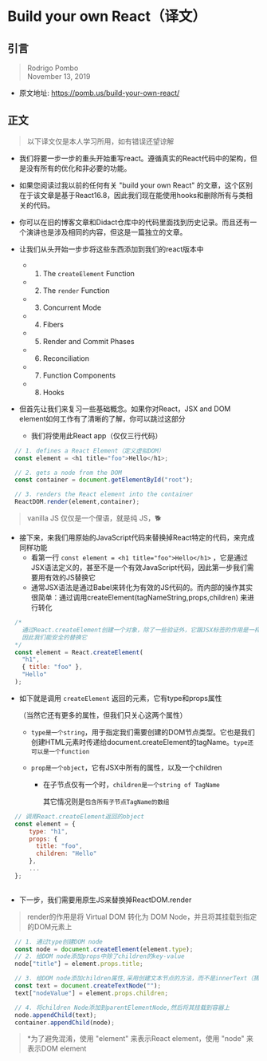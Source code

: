 # Build your own React（译文）

## 引言

> Rodrigo Pombo <br>November 13, 2019

- 原文地址: https://pomb.us/build-your-own-react/

## 正文

> 以下译文仅是本人学习所用，如有错误还望谅解

- 我们将要一步一步的重头开始重写react。遵循真实的React代码中的架构，但是没有所有的优化和非必要的功能。

- 如果您阅读过我以前的任何有关 "build your own React" 的文章，这个区别在于该文章是基于React16.8，因此我们现在能使用hooks和删除所有与类相关的代码。

- 你可以在旧的博客文章和Didact仓库中的代码里面找到历史记录。而且还有一个演讲也是涉及相同的内容，但这是一篇独立的文章。

- 让我们从头开始一步步将这些东西添加到我们的react版本中

  - 1. The `createElement` Function

  - 2. The `render` Function

  - 3. Concurrent Mode

  - 4. Fibers

  - 5. Render and Commit Phases

  - 6. Reconciliation

  - 7. Function Components

  - 8. Hooks

    

- 但首先让我们来复习一些基础概念。如果你对React，JSX and DOM element如何工作有了清晰的了解，你可以跳过这部分

  - 我们将使用此React app（仅仅三行代码）

```javascript
  // 1. defines a React Element（定义虚拟DOM）
  const element = <h1 title="foo">Hello</h1>;

  // 2. gets a node from the DOM
  const container = document.getElementById("root");

  // 3. renders the React element into the container
  ReactDOM.render(element,container);
```



> vanilla JS 仅仅是一个俚语，就是纯 JS，🐕

- 接下来，来我们用原始的JavaScript代码来替换掉React特定的代码，来完成同样功能
  - 看第一行 `const element = <h1 title="foo">Hello</h1>` ，它是通过JSX语法定义的，甚至不是一个有效JavaScript代码，因此第一步我们需要用有效的JS替换它
  - 通常JSX语法是通过Babel来转化为有效的JS代码的。而内部的操作其实很简单：通过调用createElement(tagNameString,props,children) 来进行转化

```javascript
  /* 
    通过React.createElement创建一个对象，除了一些验证外，它跟JSX标签的作用是一样的
    因此我们能安全的替换它
  */
  const element = React.createElement(
    "h1",
    { title: "foo" },
    "Hello"
  );
```

- 如下就是调用 `createElement` 返回的元素，它有type和props属性

  （当然它还有更多的属性，但我们只关心这两个属性）

  - `type是一个string`，用于指定我们需要创建的DOM节点类型。它也是我们创建HTML元素时传递给document.createElement的tagName。`type还可以是一个function`

  - `prop是一个object`，它有JSX中所有的属性，以及一个children

    - 在子节点仅有一个时，`children是一个string of TagName`

      其它情况则是`包含所有子节点TagName的数组`

```javascript
  // 调用React.createElement返回的object
  const element = {
      type: "h1", 
      props: {
        title: "foo",
      	children: "Hello"
      },
      ...
  };
      
```



- 下一步，我们需要用原生JS来替换掉ReactDOM.render

> render的作用是将 Virtual DOM 转化为 DOM Node，并且将其挂载到指定的DOM元素上

```javascript
  // 1. 通过type创建DOM node
  const node = document.createElement(element.type);
  // 2. 给DOM node添加props中除了children的key-value
  node["title"] = element.props.title;

  // 3. 给DOM node添加children属性,采用创建文本节点的方法，而不是innerText（猜测是递归）
  const text = document.createTextNode("");
  text["nodeValue"] = element.props.children;

  // 4. 将children Node添加到parentElementNode,然后将其挂载到容器上
  node.appendChild(text);
  container.appendChild(node);

```

> *为了避免混淆，使用 "element" 来表示React element，使用 "node" 来表示DOM element

